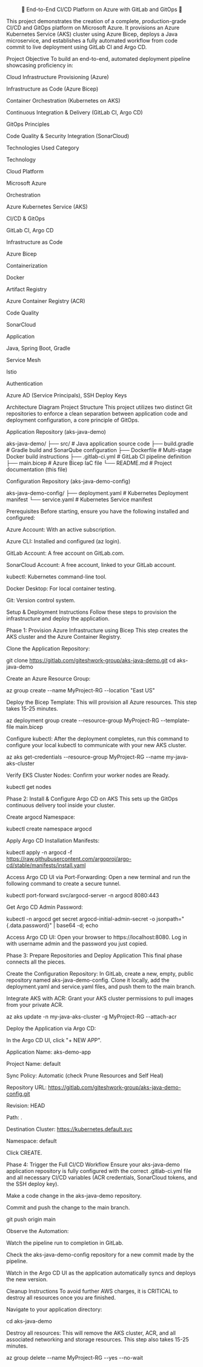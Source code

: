 <div align="center">

🚀 End-to-End CI/CD Platform on Azure with GitLab and GitOps 🚀
</div>

This project demonstrates the creation of a complete, production-grade CI/CD and GitOps platform on Microsoft Azure. It provisions an Azure Kubernetes Service (AKS) cluster using Azure Bicep, deploys a Java microservice, and establishes a fully automated workflow from code commit to live deployment using GitLab CI and Argo CD.

Project Objective
To build an end-to-end, automated deployment pipeline showcasing proficiency in:

Cloud Infrastructure Provisioning (Azure)

Infrastructure as Code (Azure Bicep)

Container Orchestration (Kubernetes on AKS)

Continuous Integration & Delivery (GitLab CI, Argo CD)

GitOps Principles

Code Quality & Security Integration (SonarCloud)

Technologies Used
Category

Technology

Cloud Platform

Microsoft Azure

Orchestration

Azure Kubernetes Service (AKS)

CI/CD & GitOps

GitLab CI, Argo CD

Infrastructure as Code

Azure Bicep

Containerization

Docker

Artifact Registry

Azure Container Registry (ACR)

Code Quality

SonarCloud

Application

Java, Spring Boot, Gradle

Service Mesh

Istio

Authentication

Azure AD (Service Principals), SSH Deploy Keys

Architecture Diagram
Project Structure
This project utilizes two distinct Git repositories to enforce a clean separation between application code and deployment configuration, a core principle of GitOps.

Application Repository (aks-java-demo)

aks-java-demo/
├── src/                     # Java application source code
├── build.gradle             # Gradle build and SonarQube configuration
├── Dockerfile               # Multi-stage Docker build instructions
├── .gitlab-ci.yml           # GitLab CI pipeline definition
├── main.bicep               # Azure Bicep IaC file
└── README.md                # Project documentation (this file)

Configuration Repository (aks-java-demo-config)

aks-java-demo-config/
├── deployment.yaml          # Kubernetes Deployment manifest
└── service.yaml             # Kubernetes Service manifest

Prerequisites
Before starting, ensure you have the following installed and configured:

Azure Account: With an active subscription.

Azure CLI: Installed and configured (az login).

GitLab Account: A free account on GitLab.com.

SonarCloud Account: A free account, linked to your GitLab account.

kubectl: Kubernetes command-line tool.

Docker Desktop: For local container testing.

Git: Version control system.

Setup & Deployment Instructions
Follow these steps to provision the infrastructure and deploy the application.

Phase 1: Provision Azure Infrastructure using Bicep
This step creates the AKS cluster and the Azure Container Registry.

Clone the Application Repository:

git clone https://gitlab.com/giteshwork-group/aks-java-demo.git
cd aks-java-demo

Create an Azure Resource Group:

az group create --name MyProject-RG --location "East US"

Deploy the Bicep Template: This will provision all Azure resources. This step takes 15-25 minutes.

az deployment group create --resource-group MyProject-RG --template-file main.bicep

Configure kubectl: After the deployment completes, run this command to configure your local kubectl to communicate with your new AKS cluster.

az aks get-credentials --resource-group MyProject-RG --name my-java-aks-cluster

Verify EKS Cluster Nodes: Confirm your worker nodes are Ready.

kubectl get nodes

Phase 2: Install & Configure Argo CD on AKS
This sets up the GitOps continuous delivery tool inside your cluster.

Create argocd Namespace:

kubectl create namespace argocd

Apply Argo CD Installation Manifests:

kubectl apply -n argocd -f https://raw.githubusercontent.com/argoproj/argo-cd/stable/manifests/install.yaml

Access Argo CD UI via Port-Forwarding: Open a new terminal and run the following command to create a secure tunnel.

kubectl port-forward svc/argocd-server -n argocd 8080:443

Get Argo CD Admin Password:

kubectl -n argocd get secret argocd-initial-admin-secret -o jsonpath="{.data.password}" | base64 -d; echo

Access Argo CD UI: Open your browser to https://localhost:8080. Log in with username admin and the password you just copied.

Phase 3: Prepare Repositories and Deploy Application
This final phase connects all the pieces.

Create the Configuration Repository: In GitLab, create a new, empty, public repository named aks-java-demo-config. Clone it locally, add the deployment.yaml and service.yaml files, and push them to the main branch.

Integrate AKS with ACR: Grant your AKS cluster permissions to pull images from your private ACR.

az aks update -n my-java-aks-cluster -g MyProject-RG --attach-acr <your-acr-name>

Deploy the Application via Argo CD:

In the Argo CD UI, click "+ NEW APP".

Application Name: aks-demo-app

Project Name: default

Sync Policy: Automatic (check Prune Resources and Self Heal)

Repository URL: https://gitlab.com/giteshwork-group/aks-java-demo-config.git

Revision: HEAD

Path: .

Destination Cluster: https://kubernetes.default.svc

Namespace: default

Click CREATE.

Phase 4: Trigger the Full CI/CD Workflow
Ensure your aks-java-demo application repository is fully configured with the correct .gitlab-ci.yml file and all necessary CI/CD variables (ACR credentials, SonarCloud tokens, and the SSH deploy key).

Make a code change in the aks-java-demo repository.

Commit and push the change to the main branch.

git push origin main

Observe the Automation:

Watch the pipeline run to completion in GitLab.

Check the aks-java-demo-config repository for a new commit made by the pipeline.

Watch in the Argo CD UI as the application automatically syncs and deploys the new version.

Cleanup Instructions
To avoid further AWS charges, it is CRITICAL to destroy all resources once you are finished.

Navigate to your application directory:

cd aks-java-demo

Destroy all resources: This will remove the AKS cluster, ACR, and all associated networking and storage resources. This step also takes 15-25 minutes.

az group delete --name MyProject-RG --yes --no-wait
